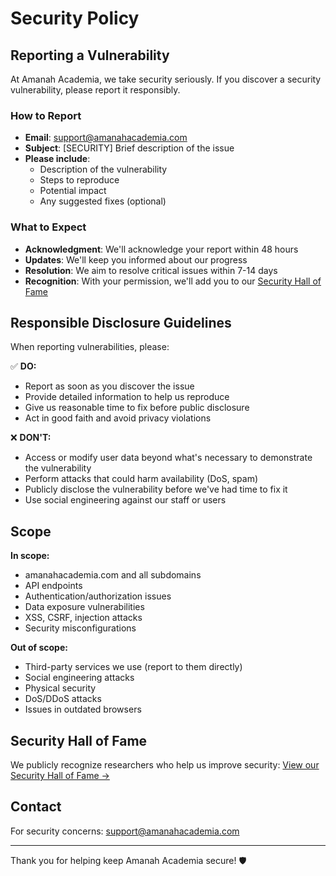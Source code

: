 # Security Policy

## Reporting a Vulnerability

At Amanah Academia, we take security seriously. If you discover a security vulnerability, please report it responsibly.

### How to Report

- **Email**: support@amanahacademia.com
- **Subject**: [SECURITY] Brief description of the issue
- **Please include**:
  - Description of the vulnerability
  - Steps to reproduce
  - Potential impact
  - Any suggested fixes (optional)

### What to Expect

- **Acknowledgment**: We'll acknowledge your report within 48 hours
- **Updates**: We'll keep you informed about our progress
- **Resolution**: We aim to resolve critical issues within 7-14 days
- **Recognition**: With your permission, we'll add you to our [Security Hall of Fame](https://amanahacademia.com/security-hall-of-fame)

## Responsible Disclosure Guidelines

When reporting vulnerabilities, please:

✅ **DO:**
- Report as soon as you discover the issue
- Provide detailed information to help us reproduce
- Give us reasonable time to fix before public disclosure
- Act in good faith and avoid privacy violations

❌ **DON'T:**
- Access or modify user data beyond what's necessary to demonstrate the vulnerability
- Perform attacks that could harm availability (DoS, spam)
- Publicly disclose the vulnerability before we've had time to fix it
- Use social engineering against our staff or users

## Scope

**In scope:**
- amanahacademia.com and all subdomains
- API endpoints
- Authentication/authorization issues
- Data exposure vulnerabilities
- XSS, CSRF, injection attacks
- Security misconfigurations

**Out of scope:**
- Third-party services we use (report to them directly)
- Social engineering attacks
- Physical security
- DoS/DDoS attacks
- Issues in outdated browsers

## Security Hall of Fame

We publicly recognize researchers who help us improve security:
[View our Security Hall of Fame →](https://amanahacademia.com/security-hall-of-fame)

## Contact

For security concerns: support@amanahacademia.com

---

Thank you for helping keep Amanah Academia secure! 🛡️
